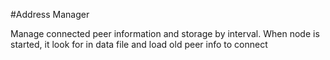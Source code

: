 #Address Manager

Manage connected peer information and storage by interval. When node is started, it look for in data file and load old peer info to connect